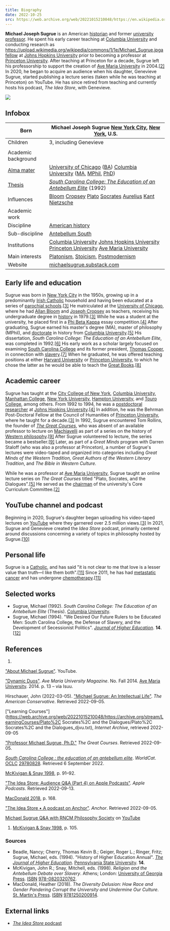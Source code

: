 ```yaml
---
title: Biography
date: 2022-10-25
src: https://web.archive.org/web/20221015210048/https://en.wikipedia.org/wiki/Michael_sugrue
---
```


**Michael Joseph Sugrue** is an American [historian](https://web.archive.org/web/20221015210048/https://en.wikipedia.org/wiki/Historian) and former [university professor](https://web.archive.org/web/20221015210048/https://en.wikipedia.org/wiki/Professor). He spent his early career teaching at [Columbia University](https://web.archive.org/web/20221015210048/https://en.wikipedia.org/wiki/Columbia_University) and conducting research as https://upload.wikimedia.org/wikipedia/commons/1/1e/Michael_Sugrue.jpga [fellow](https://web.archive.org/web/20221015210048/https://en.wikipedia.org/wiki/Fellow) at [Johns Hopkins University](https://web.archive.org/web/20221015210048/https://en.wikipedia.org/wiki/Johns_Hopkins_University) prior to becoming a professor at [Princeton University](https://web.archive.org/web/20221015210048/https://en.wikipedia.org/wiki/Princeton_University). After teaching at Princeton for a decade, Sugrue left his professorship to support the creation of [Ave Maria University](https://web.archive.org/web/20221015210048/https://en.wikipedia.org/wiki/Ave_Maria_University) in 2004.[[2\]](https://web.archive.org/web/20221015210048/https://en.wikipedia.org/wiki/Michael_sugrue#cite_note-:4-2) In 2020, he began to acquire an audience when his daughter, Genevieve  Sugrue, started publishing a lecture series (taken while he was teaching at Princeton) on YouTube. He has since retired from teaching and  currently hosts his podcast, *The Idea Store*, with Genevieve.

![](https://upload.wikimedia.org/wikipedia/commons/1/1e/Michael_Sugrue.jpg)

## Infobox

| Born                                                         | Michael Joseph Sugrue [New York City](https://web.archive.org/web/20221015210048/https://en.wikipedia.org/wiki/New_York_City), [New York](https://web.archive.org/web/20221015210048/https://en.wikipedia.org/wiki/New_York_(state)), U.S. |
| ------------------------------------------------------------ | ------------------------------------------------------------ |
| Children                                                     | 3, including Genevieve                                       |
|                                                              |                                                              |
| Academic background                                          |                                                              |
| [Alma mater](https://web.archive.org/web/20221015210048/https://en.wikipedia.org/wiki/Alma_mater) | [University of Chicago](https://web.archive.org/web/20221015210048/https://en.wikipedia.org/wiki/University_of_Chicago) ([BA](https://web.archive.org/web/20221015210048/https://en.wikipedia.org/wiki/Bachelor's_degree)) [Columbia University](https://web.archive.org/web/20221015210048/https://en.wikipedia.org/wiki/Columbia_University) ([MA](https://web.archive.org/web/20221015210048/https://en.wikipedia.org/wiki/Master's_degree), [MPhil](https://web.archive.org/web/20221015210048/https://en.wikipedia.org/wiki/Master_of_Philosophy), [PhD](https://web.archive.org/web/20221015210048/https://en.wikipedia.org/wiki/Doctor_of_Philosophy)) |
| [Thesis](https://web.archive.org/web/20221015210048/https://en.wikipedia.org/wiki/Thesis) | [*South Carolina College: The Education of an Antebellum Elite*](https://web.archive.org/web/20221015210048/https://web.archive.org/web/20220907013942/https://www.proquest.com/openview/2d978ee9db325fd154c3af68fe0982c1/1?pq-origsite=gscholar&cbl=18750&diss=y) (1992) |
| Influences                                                   | [Bloom](https://web.archive.org/web/20221015210048/https://en.wikipedia.org/wiki/Allan_Bloom) [Cropsey](https://web.archive.org/web/20221015210048/https://en.wikipedia.org/wiki/Joseph_Cropsey) [Plato](https://web.archive.org/web/20221015210048/https://en.wikipedia.org/wiki/Plato) [Socrates](https://web.archive.org/web/20221015210048/https://en.wikipedia.org/wiki/Socrates) [Aurelius](https://web.archive.org/web/20221015210048/https://en.wikipedia.org/wiki/Marcus_Aurelius) [Kant](https://web.archive.org/web/20221015210048/https://en.wikipedia.org/wiki/Immanuel_Kant) [Nietzsche](https://web.archive.org/web/20221015210048/https://en.wikipedia.org/wiki/Nietzsche) |
| Academic work                                                |                                                              |
| Discipline                                                   | [American history](https://web.archive.org/web/20221015210048/https://en.wikipedia.org/wiki/American_history) |
| Sub-discipline                                               | [Antebellum South](https://web.archive.org/web/20221015210048/https://en.wikipedia.org/wiki/Antebellum_South) |
| Institutions                                                 | [Columbia University](https://web.archive.org/web/20221015210048/https://en.wikipedia.org/wiki/Columbia_University) [Johns Hopkins University](https://web.archive.org/web/20221015210048/https://en.wikipedia.org/wiki/Johns_Hopkins_University) [Princeton University](https://web.archive.org/web/20221015210048/https://en.wikipedia.org/wiki/Princeton_University) [Ave Maria University](https://web.archive.org/web/20221015210048/https://en.wikipedia.org/wiki/Ave_Maria_University) |
| Main interests                                               | [Platonism](https://web.archive.org/web/20221015210048/https://en.wikipedia.org/wiki/Platonism), [Stoicism](https://web.archive.org/web/20221015210048/https://en.wikipedia.org/wiki/Stoicism), [Postmodernism](https://web.archive.org/web/20221015210048/https://en.wikipedia.org/wiki/Postmodernism) |
| Website                                                      | [michaelsugrue.substack.com](https://web.archive.org/web/20221015210048/https://michaelsugrue.substack.com/) |

## Early life and education

Sugrue was born in [New York City](https://web.archive.org/web/20221015210048/https://en.wikipedia.org/wiki/New_York_City) in the 1950s, growing up in a predominantly [Irish Catholic](https://web.archive.org/web/20221015210048/https://en.wikipedia.org/wiki/Irish_Catholics) household and having been educated at a series of [parochial schools](https://web.archive.org/web/20221015210048/https://en.wikipedia.org/wiki/Parochial_school).[[3\]](https://web.archive.org/web/20221015210048/https://en.wikipedia.org/wiki/Michael_sugrue#cite_note-:0-3) He matriculated at the [University of Chicago](https://web.archive.org/web/20221015210048/https://en.wikipedia.org/wiki/University_of_Chicago), where he had [Allan Bloom](https://web.archive.org/web/20221015210048/https://en.wikipedia.org/wiki/Allan_Bloom) and [Joseph Cropsey](https://web.archive.org/web/20221015210048/https://en.wikipedia.org/wiki/Joseph_Cropsey) as teachers, receiving his undergraduate degree in [history](https://web.archive.org/web/20221015210048/https://en.wikipedia.org/wiki/History) in 1979.[[3\]](https://web.archive.org/web/20221015210048/https://en.wikipedia.org/wiki/Michael_sugrue#cite_note-:0-3) While he was a student at the university, he placed first in a [Phi Beta Kappa](https://web.archive.org/web/20221015210048/https://en.wikipedia.org/wiki/Phi_Beta_Kappa) essay competition.[[4\]](https://web.archive.org/web/20221015210048/https://en.wikipedia.org/wiki/Michael_sugrue#cite_note-:1-4) After graduating, Sugrue earned his master's degree (MA), master of philosophy (MPhil), and [doctorate](https://web.archive.org/web/20221015210048/https://en.wikipedia.org/wiki/Doctorate) in history from [Columbia University](https://web.archive.org/web/20221015210048/https://en.wikipedia.org/wiki/Columbia_University).[[5\]](https://web.archive.org/web/20221015210048/https://en.wikipedia.org/wiki/Michael_sugrue#cite_note-:2-5) His dissertation, *South Carolina College: The Education of an Antebellum Elite*, was completed in 1992.[[6\]](https://web.archive.org/web/20221015210048/https://en.wikipedia.org/wiki/Michael_sugrue#cite_note-6) His early work as a scholar largely focused on examining [South Carolina College](https://web.archive.org/web/20221015210048/https://en.wikipedia.org/wiki/South_Carolina_College) and its former president, [Thomas Cooper](https://web.archive.org/web/20221015210048/https://en.wikipedia.org/wiki/Thomas_Cooper_(American_politician,_born_1759)), in connection with [slavery](https://web.archive.org/web/20221015210048/https://en.wikipedia.org/wiki/Slavery).[[7\]](https://web.archive.org/web/20221015210048/https://en.wikipedia.org/wiki/Michael_sugrue#cite_note-FOOTNOTEMcKiviganSnay199891–92-7) When he graduated, he was offered teaching positions at either [Harvard University](https://web.archive.org/web/20221015210048/https://en.wikipedia.org/wiki/Harvard_University) or [Princeton University](https://web.archive.org/web/20221015210048/https://en.wikipedia.org/wiki/Princeton_University), to which he chose the latter as he would be able to teach the [Great Books](https://web.archive.org/web/20221015210048/https://en.wikipedia.org/wiki/Great_Books).[[8\]](https://web.archive.org/web/20221015210048/https://en.wikipedia.org/wiki/Michael_sugrue#cite_note-8)

## Academic career

Sugrue has taught at the [City College of New York](https://web.archive.org/web/20221015210048/https://en.wikipedia.org/wiki/City_College_of_New_York), [Columbia University](https://web.archive.org/web/20221015210048/https://en.wikipedia.org/wiki/Columbia_University), [Manhattan College](https://web.archive.org/web/20221015210048/https://en.wikipedia.org/wiki/Manhattan_College), [New York University](https://web.archive.org/web/20221015210048/https://en.wikipedia.org/wiki/New_York_University), [Hampton University](https://web.archive.org/web/20221015210048/https://en.wikipedia.org/wiki/Hampton_University), and [Touro College](https://web.archive.org/web/20221015210048/https://en.wikipedia.org/wiki/Touro_College), among others. From 1992 to 1994, he was a [postdoctoral researcher](https://web.archive.org/web/20221015210048/https://en.wikipedia.org/wiki/Postdoctoral_researcher) at [Johns Hopkins University](https://web.archive.org/web/20221015210048/https://en.wikipedia.org/wiki/Johns_Hopkins_University).[[4\]](https://web.archive.org/web/20221015210048/https://en.wikipedia.org/wiki/Michael_sugrue#cite_note-:1-4) In addition, he was the Behrman Post-Doctoral Fellow at the Council of Humanities of [Princeton University](https://web.archive.org/web/20221015210048/https://en.wikipedia.org/wiki/Princeton_University), where he taught for a decade.[[3\]](https://web.archive.org/web/20221015210048/https://en.wikipedia.org/wiki/Michael_sugrue#cite_note-:0-3) In 1992, Sugrue encountered Tom Rollins, the founder of *[The Great Courses](https://web.archive.org/web/20221015210048/https://en.wikipedia.org/wiki/The_Great_Courses)*, who was absent of an available professor to lecture on [Machiavelli](https://web.archive.org/web/20221015210048/https://en.wikipedia.org/wiki/Machiavelli) as part of a series on the history of [Western philosophy](https://web.archive.org/web/20221015210048/https://en.wikipedia.org/wiki/Western_philosophy).[[9\]](https://web.archive.org/web/20221015210048/https://en.wikipedia.org/wiki/Michael_sugrue#cite_note-FOOTNOTEMacDonald2018168-9) After Sugrue volunteered to lecture, the series became a bestseller.[[9\]](https://web.archive.org/web/20221015210048/https://en.wikipedia.org/wiki/Michael_sugrue#cite_note-FOOTNOTEMacDonald2018168-9) Later, as part of a *Great Minds* program with Darren Staloff (who was also a professor at Princeton), a  number of Sugrue's lectures were video-taped and organized into  categories including *Great Minds of the Western Tradition, Great Authors of the Western Literary Tradition*, and *The Bible in Western Culture.*

While he was a professor at [Ave Maria University](https://web.archive.org/web/20221015210048/https://en.wikipedia.org/wiki/Ave_Maria_University), Sugrue taught an online lecture series on *The Great Courses* titled "Plato, Socrates, and the Dialogues".[[5\]](https://web.archive.org/web/20221015210048/https://en.wikipedia.org/wiki/Michael_sugrue#cite_note-:2-5) He served as the [chairman](https://web.archive.org/web/20221015210048/https://en.wikipedia.org/wiki/Chairman) of the university's Core Curriculum Committee.[[2\]](https://web.archive.org/web/20221015210048/https://en.wikipedia.org/wiki/Michael_sugrue#cite_note-:4-2)

## YouTube channel and podcast

Beginning in 2020, Sugrue's daughter began uploading his video-taped lectures on [YouTube](https://web.archive.org/web/20221015210048/https://en.wikipedia.org/wiki/YouTube) where they garnered over 2.5 million views.[[3\]](https://web.archive.org/web/20221015210048/https://en.wikipedia.org/wiki/Michael_sugrue#cite_note-:0-3) In 2021, Sugrue and Genevieve created the *Idea Store* podcast, primarily centered around discussions concerning a variety of topics in philosophy hosted by Sugrue.[[10\]](https://web.archive.org/web/20221015210048/https://en.wikipedia.org/wiki/Michael_sugrue#cite_note-10)

## Personal life

Sugrue is a [Catholic](https://web.archive.org/web/20221015210048/https://en.wikipedia.org/wiki/Christians), and has said "it is not clear to me that love is a lesser value than truth—I like them both".[[11\]](https://web.archive.org/web/20221015210048/https://en.wikipedia.org/wiki/Michael_sugrue#cite_note-:3-11) Since 2011, he has had [metastatic cancer](https://web.archive.org/web/20221015210048/https://en.wikipedia.org/wiki/Metastatic_cancer) and has undergone [chemotherapy](https://web.archive.org/web/20221015210048/https://en.wikipedia.org/wiki/Chemotherapy).[[11\]](https://web.archive.org/web/20221015210048/https://en.wikipedia.org/wiki/Michael_sugrue#cite_note-:3-11)

## Selected works

- Sugrue, Michael (1992). *South Carolina College: The Education of an Antebellum Elite* (Thesis). [Columbia University](https://web.archive.org/web/20221015210048/https://en.wikipedia.org/wiki/Columbia_University).
- Sugrue,  Michael (1994). "We Desired Our Future Rulers to be Educated Men: South  Carolina College, the Defense of Slavery, and the Development of  Secessionist Politics". *[Journal of Higher Education](https://web.archive.org/web/20221015210048/https://en.wikipedia.org/wiki/Journal_of_Higher_Education)*. **14**.[[12\]](https://web.archive.org/web/20221015210048/https://en.wikipedia.org/wiki/Michael_sugrue#cite_note-FOOTNOTEMcKiviganSnay1998105-12)

## References

1. 

 ["About Michael Sugrue"](https://web.archive.org/web/20221015210048/https://www.youtube.com/channel/UCFaYLR_1aryjfB7hLrKGRaQ/about). YouTube.



 ["Dynamic Duos"](https://web.archive.org/web/20221015210048/https://issuu.com/avemariauniversity/docs/amumag_spring2014_lowres_c3a5effe2e854f/14). *Ave Maria University Magazine*. No. Fall 2014. [Ave Maria University](https://web.archive.org/web/20221015210048/https://en.wikipedia.org/wiki/Ave_Maria_University). 2014. p. 13 – via Isuu.



 Hirschauer, John (2022-03-05). ["Michael Sugrue: An Intellectual Life"](https://web.archive.org/web/20221015210048/https://www.theamericanconservative.com/michael-sugrue-an-intellectual-life/). *The American Conservative*. Retrieved 2022-09-05.



 ["Learning Courses"](https://web.archive.org/web/20221015210048/https://archive.org/stream/LearningCourses/Plato%2C Socrates%2C and the Dialogues/Plato%2C Socrates%2C and the Dialogues_djvu.txt), *Internet Archive*, retrieved 2022-09-05



 ["Professor Michael Sugrue, Ph.D."](https://web.archive.org/web/20221015210048/https://www.thegreatcourses.com/professors/michael-sugrue/) *The Great Courses*. Retrieved 2022-09-05.



 [*South Carolina College : the education of an antebellum elite*](https://web.archive.org/web/20221015210048/https://www.worldcat.org/title/south-carolina-college-the-education-of-an-antebellum-elite/oclc/29780828). *WorldCat*. [OCLC](https://web.archive.org/web/20221015210048/https://en.wikipedia.org/wiki/OCLC_(identifier)) [29780828](https://web.archive.org/web/20221015210048/https://www.worldcat.org/oclc/29780828). Retrieved 6 September 2022.



 [McKivigan & Snay 1998](https://web.archive.org/web/20221015210048/https://en.wikipedia.org/wiki/Michael_sugrue#CITEREFMcKiviganSnay1998), p. 91–92.



 ["The Idea Store: Audience Q&A (Part 4) on Apple Podcasts"](https://web.archive.org/web/20221015210048/https://podcasts.apple.com/us/podcast/audience-q-a-part-4/id1575905781?i=1000535030150). *Apple Podcasts*. Retrieved 2022-09-13.



 [MacDonald 2018](https://web.archive.org/web/20221015210048/https://en.wikipedia.org/wiki/Michael_sugrue#CITEREFMacDonald2018), p. 168.



 ["The Idea Store • A podcast on Anchor"](https://web.archive.org/web/20221015210048/https://anchor.fm/genevieve-sugrue). *Anchor*. Retrieved 2022-09-05.



 [Michael Sugrue Q&A with RNCM Philosophy Society](https://web.archive.org/web/20221015210048/https://www.youtube.com/watch?v=qqoeKq5mgtQ) on [YouTube](https://web.archive.org/web/20221015210048/https://en.wikipedia.org/wiki/YouTube)



1.  [McKivigan & Snay 1998](https://web.archive.org/web/20221015210048/https://en.wikipedia.org/wiki/Michael_sugrue#CITEREFMcKiviganSnay1998), p. 105.

### Sources

- Beadle, Nancy; Cherry, Thomas Kevin B.; Geiger, Roger L.; Ringer, Fritz;  Sugrue, Michael, eds. (1994). "History of Higher Education Annual". *[The Journal of Higher Education](https://web.archive.org/web/20221015210048/https://en.wikipedia.org/wiki/The_Journal_of_Higher_Education)*. [Pennsylvania State University](https://web.archive.org/web/20221015210048/https://en.wikipedia.org/wiki/Pennsylvania_State_University). **14**.
- McKivigan, John R.; Snay, Mitchell, eds. (1998). *Religion and the Antebellum Debate over Slavery*. Athens; London: [University of Georgia Press](https://web.archive.org/web/20221015210048/https://en.wikipedia.org/wiki/University_of_Georgia_Press). [ISBN](https://web.archive.org/web/20221015210048/https://en.wikipedia.org/wiki/ISBN_(identifier)) [978-0820320762](https://web.archive.org/web/20221015210048/https://en.wikipedia.org/wiki/Special:BookSources/978-0820320762).
- MacDonald, Heather (2018). *The Diversity Delusion: How Race and Gender Pandering Corrupt the University and Undermine Our Culture*. [St. Martin's Press](https://web.archive.org/web/20221015210048/https://en.wikipedia.org/wiki/St._Martin's_Press). [ISBN](https://web.archive.org/web/20221015210048/https://en.wikipedia.org/wiki/ISBN_(identifier)) [9781250200914](https://web.archive.org/web/20221015210048/https://en.wikipedia.org/wiki/Special:BookSources/9781250200914).

## External links

- [*The Idea Store* podcast](https://web.archive.org/web/20221015210048/https://anchor.fm/genevieve-sugrue)

